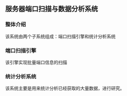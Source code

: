 ## 服务器端口扫描与数据分析系统

### 整体介绍
该系统由两个子系统组成：端口扫描引擎和统计分析系统

### 端口扫描引擎

该引擎实现批量端口信息的扫描

### 统计分析系统
该系统主要是用来统计分析已经获取的大量数据，进行研究。
